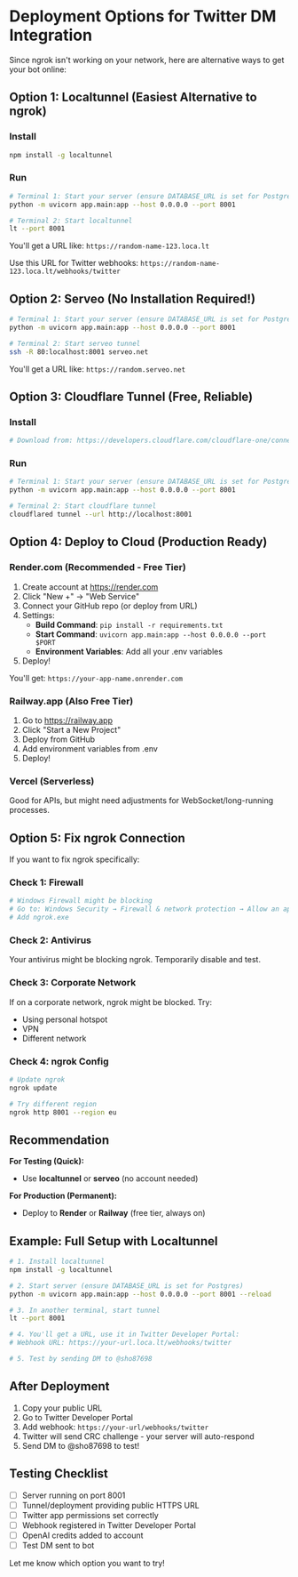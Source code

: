 # Deployment Options for Twitter DM Integration

Since ngrok isn't working on your network, here are alternative ways to get your bot online:

## Option 1: Localtunnel (Easiest Alternative to ngrok)

### Install
```bash
npm install -g localtunnel
```

### Run
```bash
# Terminal 1: Start your server (ensure DATABASE_URL is set for Postgres)
python -m uvicorn app.main:app --host 0.0.0.0 --port 8001

# Terminal 2: Start localtunnel
lt --port 8001
```

You'll get a URL like: `https://random-name-123.loca.lt`

Use this URL for Twitter webhooks: `https://random-name-123.loca.lt/webhooks/twitter`

## Option 2: Serveo (No Installation Required!)

```bash
# Terminal 1: Start your server (ensure DATABASE_URL is set for Postgres)
python -m uvicorn app.main:app --host 0.0.0.0 --port 8001

# Terminal 2: Start serveo tunnel
ssh -R 80:localhost:8001 serveo.net
```

You'll get a URL like: `https://random.serveo.net`

## Option 3: Cloudflare Tunnel (Free, Reliable)

### Install
```bash
# Download from: https://developers.cloudflare.com/cloudflare-one/connections/connect-apps/install-and-setup/installation/
```

### Run
```bash
# Terminal 1: Start your server (ensure DATABASE_URL is set for Postgres)
python -m uvicorn app.main:app --host 0.0.0.0 --port 8001

# Terminal 2: Start cloudflare tunnel
cloudflared tunnel --url http://localhost:8001
```

## Option 4: Deploy to Cloud (Production Ready)

### Render.com (Recommended - Free Tier)

1. Create account at https://render.com
2. Click "New +" → "Web Service"
3. Connect your GitHub repo (or deploy from URL)
4. Settings:
   - **Build Command**: `pip install -r requirements.txt`
   - **Start Command**: `uvicorn app.main:app --host 0.0.0.0 --port $PORT`
   - **Environment Variables**: Add all your .env variables
5. Deploy!

You'll get: `https://your-app-name.onrender.com`

### Railway.app (Also Free Tier)

1. Go to https://railway.app
2. Click "Start a New Project"
3. Deploy from GitHub
4. Add environment variables from .env
5. Deploy!

### Vercel (Serverless)

Good for APIs, but might need adjustments for WebSocket/long-running processes.

## Option 5: Fix ngrok Connection

If you want to fix ngrok specifically:

### Check 1: Firewall
```bash
# Windows Firewall might be blocking
# Go to: Windows Security → Firewall & network protection → Allow an app
# Add ngrok.exe
```

### Check 2: Antivirus
Your antivirus might be blocking ngrok. Temporarily disable and test.

### Check 3: Corporate Network
If on a corporate network, ngrok might be blocked. Try:
- Using personal hotspot
- VPN
- Different network

### Check 4: ngrok Config
```bash
# Update ngrok
ngrok update

# Try different region
ngrok http 8001 --region eu
```

## Recommendation

**For Testing (Quick):**
- Use **localtunnel** or **serveo** (no account needed)

**For Production (Permanent):**
- Deploy to **Render** or **Railway** (free tier, always on)

## Example: Full Setup with Localtunnel

```bash
# 1. Install localtunnel
npm install -g localtunnel

# 2. Start server (ensure DATABASE_URL is set for Postgres)
python -m uvicorn app.main:app --host 0.0.0.0 --port 8001 --reload

# 3. In another terminal, start tunnel
lt --port 8001

# 4. You'll get a URL, use it in Twitter Developer Portal:
# Webhook URL: https://your-url.loca.lt/webhooks/twitter

# 5. Test by sending DM to @sho87698
```

## After Deployment

1. Copy your public URL
2. Go to Twitter Developer Portal
3. Add webhook: `https://your-url/webhooks/twitter`
4. Twitter will send CRC challenge - your server will auto-respond
5. Send DM to @sho87698 to test!

## Testing Checklist

- [ ] Server running on port 8001
- [ ] Tunnel/deployment providing public HTTPS URL
- [ ] Twitter app permissions set correctly
- [ ] Webhook registered in Twitter Developer Portal
- [ ] OpenAI credits added to account
- [ ] Test DM sent to bot

Let me know which option you want to try!
